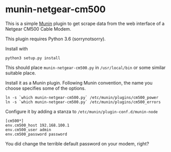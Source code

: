 # munin-netgear-cm500

This is a simple [Munin](http://munin-monitoring.org/) plugin to get scrape data
from the web interface of a Netgear CM500 Cable Modem.

This plugin requires Python 3.6 (sorrynotsorry).

Install with
```
python3 setup.py install
```

This should place `munin-netgear-cm500.py` in `/usr/local/bin` or some similar
suitable place.

Install it as a Munin plugin. Following Munin convention, the name you choose
specifies some of the options.

```
ln -s `which munin-netgear-cm500.py` /etc/munin/plugins/cm500_power
ln -s `which munin-netgear-cm500.py` /etc/munin/plugins/cm500_errors
```

Configure it by adding a stanza to `/etc/munin/plugin-conf.d/munin-node`
```
[cm500*]
env.cm500_host 192.168.100.1
env.cm500_user admin
env.cm500_password password
```
You did change the terrible default password on your modem, right?
